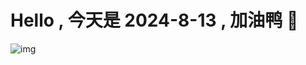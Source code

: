 
# Hello , 今天是 2024-8-13 , 加油鸭 🤭

![img](https://v1.jinrishici.com/all.svg?font-size=18&spacing=4)

